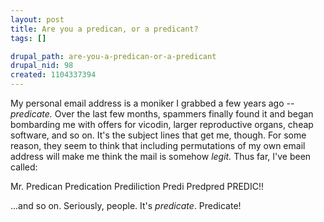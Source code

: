 ```yaml
--- 
layout: post
title: Are you a predican, or a predicant?
tags: []

drupal_path: are-you-a-predican-or-a-predicant
drupal_nid: 98
created: 1104337394
---
```

My personal email address is a moniker I grabbed a few years ago -- <em>predicate.</em> Over the last few months, spammers finally found it and began bombarding me with offers for vicodin, larger reproductive organs, cheap software, and so on. It's the subject lines that get me, though. For some reason, they seem to think that including permutations of my own email address will make me think the mail is somehow <em>legit.</em> Thus far, I've been called:

Mr. Predican
Predication
Prediliction
Predi
Predpred
PREDIC!!

...and so on. Seriously, people. It's <em>predicate</em>. Predicate!
